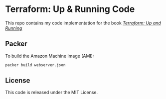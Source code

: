 # Terraform: Up & Running Code

This repo contains my code implementation for the book *[Terraform: Up and Running](http://www.terraformupandrunning.com)* 

## Packer

To build the Amazon Machine Image (AMI):

```bash
packer build webserver.json
```

## License

This code is released under the MIT License.
